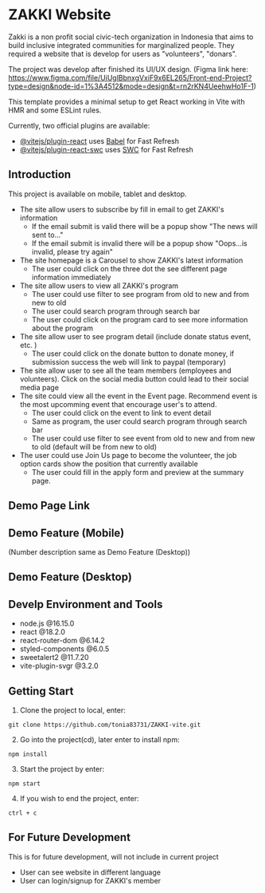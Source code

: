 # ZAKKI Website

Zakki is a non profit social civic-tech organization in Indonesia that aims to build inclusive integrated communities for marginalized people. They required a website that is develop for users as "volunteers", "donars".

The project was develop after finished its UI/UX design. (Figma link here: https://www.figma.com/file/UiUglBbnxgVxiF9x6EL265/Front-end-Project?type=design&node-id=1%3A4512&mode=design&t=rn2rKN4UeehwHo1F-1)

This template provides a minimal setup to get React working in Vite with HMR and some ESLint rules.

Currently, two official plugins are available:

- [@vitejs/plugin-react](https://github.com/vitejs/vite-plugin-react/blob/main/packages/plugin-react/README.md) uses [Babel](https://babeljs.io/) for Fast Refresh
- [@vitejs/plugin-react-swc](https://github.com/vitejs/vite-plugin-react-swc) uses [SWC](https://swc.rs/) for Fast Refresh


## Introduction

This project is available on mobile, tablet and desktop.

* The site allow users to subscribe by fill in email to get ZAKKI's information
  * If the email submit is valid there will be a popup show "The news will sent to..."
  * If the email submit is invalid there will be a popup show "Oops...is invalid, please try again"
* The site homepage is a Carousel to show ZAKKI's latest information
  * The user could click on the three dot the see different page information immediately
* The site allow users to view all ZAKKI's program
  * The user could use filter to see program from old to new and from new to old
  * The user could search program through search bar
  * The user could click on the program card to see more information about the program
* The site allow user to see program detail (include donate status event, etc. )
  * The user could click on the donate button to donate money, if submission success the web will link to paypal (temporary)
* The site allow user to see all the team members (employees and volunteers). Click on the social media button could lead to their social media page
* The site could view all the event in the Event page. Recommend event is the most upcomming event that encourage user's to attend.
  * The user could click on the event to link to event detail
  * Same as program, the user could search program through search bar
  * The user could use filter to see event from old to new and from new to old (default will be from new to old)
* The user could use Join Us page to become the volunteer, the job option cards show the position that currently available
  * The user could fill in the apply form and preview at the summary page.


## Demo Page Link



## Demo Feature (Mobile)
(Number description same as Demo Feature (Desktop))

<!-- ![Alt text](src/MarkDown/Taipei_parking_mobile-02.png) -->

## Demo Feature (Desktop)

<!-- ![Alt text](src/MarkDown/Taipei_parking_desktop.png) -->

## Develp Environment and Tools

* node.js @16.15.0
* react @18.2.0
* react-router-dom @6.14.2
* styled-components @6.0.5
* sweetalert2 @11.7.20
* vite-plugin-svgr @3.2.0

## Getting Start

1. Clone the project to local, enter:

```
git clone https://github.com/tonia83731/ZAKKI-vite.git
```

2. Go into the project(cd), later enter to install npm:

```
npm install
```

3. Start the project by enter:

```
npm start
```

4. If you wish to end the project, enter:

```
ctrl + c
```

## For Future Development

This is for future development, will not include in current project

* User can see website in different language
* User can login/signup for ZAKKI's member

